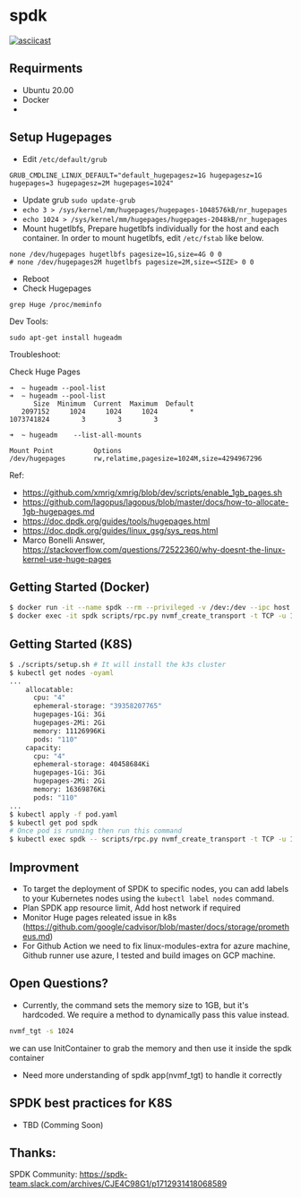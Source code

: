 # spdk

[![asciicast](https://asciinema.org/a/cZZw7xG0xxPEQgRZkNjrnyC2V.svg)](https://asciinema.org/a/cZZw7xG0xxPEQgRZkNjrnyC2V)

## Requirments
- Ubuntu 20.00
- Docker
- 


## Setup Hugepages
- Edit `/etc/default/grub`
```
GRUB_CMDLINE_LINUX_DEFAULT="default_hugepagesz=1G hugepagesz=1G hugepages=3 hugepagesz=2M hugepages=1024"
``` 
- Update grub `sudo update-grub`
- `echo 3 > /sys/kernel/mm/hugepages/hugepages-1048576kB/nr_hugepages`
- `echo 1024 > /sys/kernel/mm/hugepages/hugepages-2048kB/nr_hugepages`
- Mount hugetlbfs, Prepare hugetlbfs individually for the host and each container. In order to mount hugetlbfs, edit `/etc/fstab` like below.
```
none /dev/hugepages hugetlbfs pagesize=1G,size=4G 0 0
# none /dev/hugepages2M hugetlbfs pagesize=2M,size=<SIZE> 0 0
```
- Reboot
- Check Hugepages 
```
grep Huge /proc/meminfo
```

Dev Tools:
```
sudo apt-get install hugeadm
```

Troubleshoot:

Check Huge Pages 
```
➜  ~ hugeadm --pool-list
➜  ~ hugeadm --pool-list
      Size  Minimum  Current  Maximum  Default
   2097152     1024     1024     1024        *
1073741824        3        3        3

➜  ~ hugeadm    --list-all-mounts

Mount Point          Options
/dev/hugepages       rw,relatime,pagesize=1024M,size=4294967296
```


Ref:
- https://github.com/xmrig/xmrig/blob/dev/scripts/enable_1gb_pages.sh
- https://github.com/lagopus/lagopus/blob/master/docs/how-to-allocate-1gb-hugepages.md
- https://doc.dpdk.org/guides/tools/hugepages.html
- https://doc.dpdk.org/guides/linux_gsg/sys_reqs.html
- Marco Bonelli Answer, https://stackoverflow.com/questions/72522360/why-doesnt-the-linux-kernel-use-huge-pages

## Getting Started (Docker)
```bash
$ docker run -it --name spdk --rm --privileged -v /dev:/dev --ipc host evalsocket/spdk:v5
$ docker exec -it spdk scripts/rpc.py nvmf_create_transport -t TCP -u 16384 -m 8 -c 8192
```
## Getting Started (K8S)

```bash
$ ./scripts/setup.sh # It will install the k3s cluster
$ kubectl get nodes -oyaml
...
    allocatable:
      cpu: "4"
      ephemeral-storage: "39358207765"
      hugepages-1Gi: 3Gi
      hugepages-2Mi: 2Gi
      memory: 11126996Ki
      pods: "110"
    capacity:
      cpu: "4"
      ephemeral-storage: 40458684Ki
      hugepages-1Gi: 3Gi
      hugepages-2Mi: 2Gi
      memory: 16369876Ki
      pods: "110"
...
$ kubectl apply -f pod.yaml
$ kubectl get pod spdk 
# Once pod is running then run this command 
$ kubectl exec spdk -- scripts/rpc.py nvmf_create_transport -t TCP -u 16384 -m 8 -c 8192
```


## Improvment 
- To target the deployment of SPDK  to specific nodes, you can add labels to your Kubernetes nodes using the `kubectl label nodes` command. 
- Plan SPDK app resource limit, Add host network if required
- Monitor Huge pages releated issue in k8s (https://github.com/google/cadvisor/blob/master/docs/storage/prometheus.md)
- For Github Action we need to fix linux-modules-extra for azure machine, Github runner use azure, I tested and build images on GCP machine. 

## Open Questions?
- Currently, the command sets the memory size to 1GB, but it's hardcoded. We require a method to dynamically pass this value instead.
```bash
nvmf_tgt -s 1024
```
we can use InitContainer to grab the memory and then use it inside the spdk container

- Need more understanding of spdk app(nvmf_tgt) to handle it correctly


## SPDK best practices for K8S
- TBD (Comming Soon)

## Thanks:
SPDK Community: https://spdk-team.slack.com/archives/CJE4C98G1/p1712931418068589
